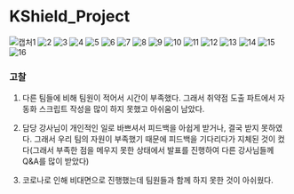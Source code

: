 # KShield_Project

![캡처1](https://user-images.githubusercontent.com/82012857/176279307-00848f90-921a-4bfd-a488-231546bb40f2.PNG)
![2](https://user-images.githubusercontent.com/82012857/176281161-63da3a2f-c77b-43f1-a4d7-4b348a8ea14b.PNG)
![3](https://user-images.githubusercontent.com/82012857/176281178-6c89ceca-d4ea-4030-a304-8c24c63bfea1.PNG)
![4](https://user-images.githubusercontent.com/82012857/176281181-192b1c31-c0e0-4085-800d-d83f30126805.PNG)
![5](https://user-images.githubusercontent.com/82012857/176281186-d3679dfe-1af3-4699-aa1a-84d11aa6851a.PNG)
![6](https://user-images.githubusercontent.com/82012857/176281191-916f33c4-6c73-4856-9165-8350f953ee24.PNG)
![7](https://user-images.githubusercontent.com/82012857/176281196-8bb61b64-fa95-43a0-8b67-14b85605eafa.PNG)
![8](https://user-images.githubusercontent.com/82012857/176281200-c39392c3-5545-4a19-8e6b-b9f435f6c9d9.PNG)
![9](https://user-images.githubusercontent.com/82012857/176281205-e1798cec-640d-4d75-9b73-e5d588c071d6.PNG)
![10](https://user-images.githubusercontent.com/82012857/176281208-a12a2d48-0de1-4c2a-b9af-f89573716bfc.PNG)
![11](https://user-images.githubusercontent.com/82012857/176281211-7a3d6d98-b270-4445-928c-bf0e2886c9e3.PNG)
![12](https://user-images.githubusercontent.com/82012857/176281239-f9dbd240-a509-40f7-8539-d57a40377cb4.PNG)
![13](https://user-images.githubusercontent.com/82012857/176281242-3f7e88eb-ab74-4902-b28c-69274d497618.PNG)
![14](https://user-images.githubusercontent.com/82012857/176281248-fcf12005-6cce-4907-9618-0647db762c4e.PNG)
![15](https://user-images.githubusercontent.com/82012857/176281253-d9e88399-2be1-4cc5-9f98-ec4c44a7b9b8.PNG)
![16](https://user-images.githubusercontent.com/82012857/176281258-10cd6dbc-8874-4681-abd1-63aabbd2ceec.PNG)



<h3>고찰</h3>

1. 다른 팀들에 비해 팀원이 적어서 시간이 부족했다. 그래서 취약점 도출 파트에서 자동화 스크립트 작성을 많이 하지 못했고 아쉬움이 남았다.

2. 담당 강사님이 개인적인 일로 바쁘셔서 피드백을 아쉽게 받거나, 결국 받지 못하였다. 그래서 우리 팀의 자원이 부족했기 때문에 피드백을 기다리다가 지체된 것이 컸다(그래서 부족한 점을 메우지 못한 상태에서 발표를 진행하여 다른 강사님들께 Q&A를 많이 받았다)

3. 코로나로 인해 비대면으로 진행했는데 팀원들과 함께 하지 못한 것이 아쉬웠다.
